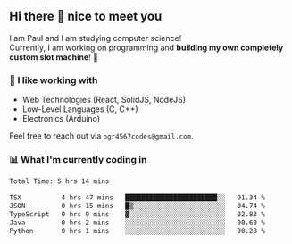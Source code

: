 ## Hi there 👋 nice to meet you

I am Paul and I am studying computer science!  
Currently, I am working on programming and **building my own completely custom slot machine**! 🎰

### 🔭 I like working with
- Web Technologies (React, SolidJS, NodeJS)
- Low-Level Languages (C, C++)
- Electronics (Arduino)

Feel free to reach out via `pgr4567codes@gmail.com`.

### 📊 What I'm currently coding in
<!--START_SECTION:waka-->

```txt
Total Time: 5 hrs 14 mins

TSX          4 hrs 47 mins   ███████████████████████░░   91.34 %
JSON         0 hrs 15 mins   █▒░░░░░░░░░░░░░░░░░░░░░░░   04.74 %
TypeScript   0 hrs 9 mins    ▓░░░░░░░░░░░░░░░░░░░░░░░░   02.83 %
Java         0 hrs 2 mins    ░░░░░░░░░░░░░░░░░░░░░░░░░   00.60 %
Python       0 hrs 1 mins    ░░░░░░░░░░░░░░░░░░░░░░░░░   00.28 %
```

<!--END_SECTION:waka-->

